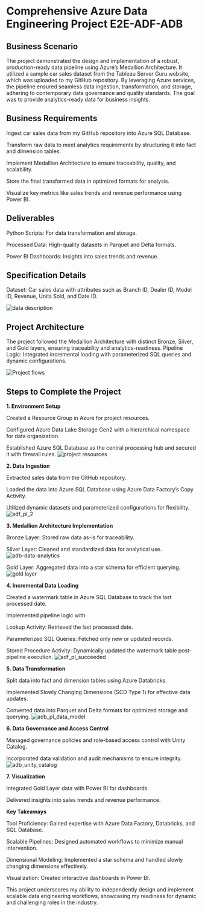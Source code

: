 # **Comprehensive Azure Data Engineering Project E2E-ADF-ADB**

## **Business Scenario**

The project demonstrated the design and implementation of a robust, production-ready data pipeline using Azure’s Medallion Architecture. It utilized a sample car sales dataset from the Tableau Server Guru website, which was uploaded to my GitHub repository. By leveraging Azure services, the pipeline ensured seamless data ingestion, transformation, and storage, adhering to contemporary data governance and quality standards. The goal was to provide analytics-ready data for business insights.

## **Business Requirements**

Ingest car sales data from my GitHub repository into Azure SQL Database.

Transform raw data to meet analytics requirements by structuring it into fact and dimension tables.

Implement Medallion Architecture to ensure traceability, quality, and scalability.

Store the final transformed data in optimized formats for analysis.

Visualize key metrics like sales trends and revenue performance using Power BI.

## **Deliverables**

Python Scripts: For data transformation and storage.

Processed Data: High-quality datasets in Parquet and Delta formats.

Power BI Dashboards: Insights into sales trends and revenue.

## **Specification Details**

Dataset: Car sales data with attributes such as Branch ID, Dealer ID, Model ID, Revenue, Units Sold, and Date ID.

![data description](https://github.com/user-attachments/assets/6ff7a295-62c9-4ad1-b00c-5544cd64607f)

## **Project Architecture**

The project followed the Medallion Architecture with distinct Bronze, Silver, and Gold layers, ensuring traceability and analytics-readiness.
Pipeline Logic: Integrated incremental loading with parameterized SQL queries and dynamic configurations.

![Project flows](https://github.com/user-attachments/assets/da68a311-7a72-441c-9b9f-b65a753854bb)


## **Steps to Complete the Project**

**1. Environment Setup**

Created a Resource Group in Azure for project resources.

Configured Azure Data Lake Storage Gen2 with a hierarchical namespace for data organization.

Established Azure SQL Database as the central processing hub and secured it with firewall rules.
![project resources](https://github.com/user-attachments/assets/bd6dc041-5dc2-4201-94cd-fc0c0ad0387f)


**2. Data Ingestion**

Extracted sales data from the GitHub repository.

Loaded the data into Azure SQL Database using Azure Data Factory’s Copy Activity.

Utilized dynamic datasets and parameterized configurations for flexibility.
![adf_pl_2](https://github.com/user-attachments/assets/d4f3b894-1174-4257-8012-138ebd4ca252)


**3. Medallion Architecture Implementation**

Bronze Layer: Stored raw data as-is for traceability.

Silver Layer: Cleaned and standardized data for analytical use.
![adb-data-analytics](https://github.com/user-attachments/assets/9a871fb6-327e-43c8-aae5-301996eb9281)


Gold Layer: Aggregated data into a star schema for efficient querying.
![gold layer](https://github.com/user-attachments/assets/3a1afa1e-ca0d-4aa9-8dcc-308426f6234b)


**4. Incremental Data Loading**

Created a watermark table in Azure SQL Database to track the last processed date.

Implemented pipeline logic with:

Lookup Activity: Retrieved the last processed date.

Parameterized SQL Queries: Fetched only new or updated records.

Stored Procedure Activity: Dynamically updated the watermark table post-pipeline execution.
![adf_pl_succeeded](https://github.com/user-attachments/assets/44a97126-31ca-4019-a8d7-87d671a11507)


**5. Data Transformation**

Split data into fact and dimension tables using Azure Databricks.

Implemented Slowly Changing Dimensions (SCD Type 1) for effective data updates.

Converted data into Parquet and Delta formats for optimized storage and querying.
![adb_pl_data_model](https://github.com/user-attachments/assets/76edcb70-2bc6-474c-a76c-1f02ab5f7e36)


**6. Data Governance and Access Control**

Managed governance policies and role-based access control with Unity Catalog.

Incorporated data validation and audit mechanisms to ensure integrity.
![adb_unity_catalog](https://github.com/user-attachments/assets/4d8081c0-1333-4ff7-84aa-528db00a73fa)



**7. Visualization**

Integrated Gold Layer data with Power BI for dashboards.

Delivered insights into sales trends and revenue performance.

**Key Takeaways**

Tool Proficiency: Gained expertise with Azure Data Factory, Databricks, and SQL Database.

Scalable Pipelines: Designed automated workflows to minimize manual intervention.

Dimensional Modeling: Implemented a star schema and handled slowly changing dimensions effectively.

Visualization: Created interactive dashboards in Power BI.

This project underscores my ability to independently design and implement scalable data engineering workflows, showcasing my readiness for dynamic and challenging roles in the industry.
